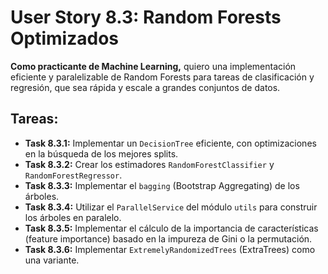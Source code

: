 
# User Story 8.3: Random Forests Optimizados

**Como practicante de Machine Learning,** quiero una implementación eficiente y paralelizable de Random Forests para tareas de clasificación y regresión, que sea rápida y escale a grandes conjuntos de datos.

## Tareas:

- **Task 8.3.1:** Implementar un `DecisionTree` eficiente, con optimizaciones en la búsqueda de los mejores splits.
- **Task 8.3.2:** Crear los estimadores `RandomForestClassifier` y `RandomForestRegressor`.
- **Task 8.3.3:** Implementar el `bagging` (Bootstrap Aggregating) de los árboles.
- **Task 8.3.4:** Utilizar el `ParallelService` del módulo `utils` para construir los árboles en paralelo.
- **Task 8.3.5:** Implementar el cálculo de la importancia de características (feature importance) basado en la impureza de Gini o la permutación.
- **Task 8.3.6:** Implementar `ExtremelyRandomizedTrees` (ExtraTrees) como una variante.

